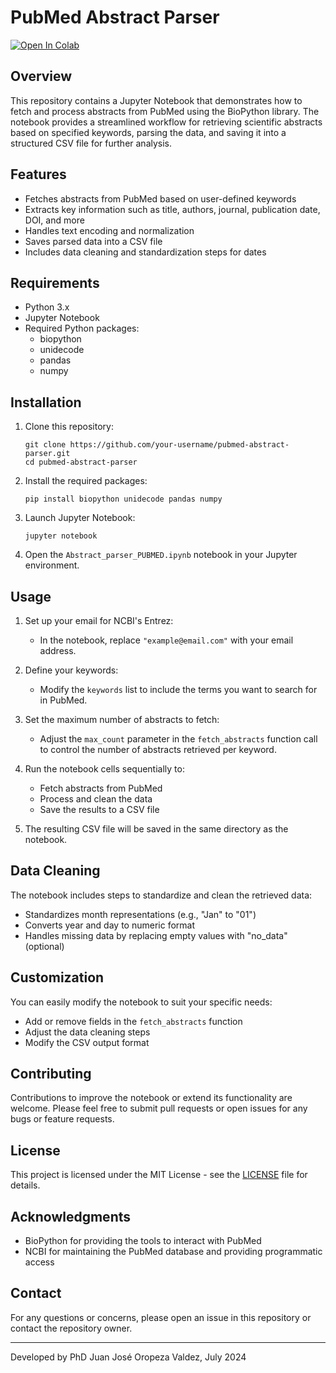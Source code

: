 # PubMed Abstract Parser

[![Open In Colab](https://colab.research.google.com/assets/colab-badge.svg)](https://colab.research.google.com/drive/1Vz1iQmMI7fL5WPdkFGiNvEehpGSzCexB?usp=sharing)

## Overview

This repository contains a Jupyter Notebook that demonstrates how to fetch and process abstracts from PubMed using the BioPython library. The notebook provides a streamlined workflow for retrieving scientific abstracts based on specified keywords, parsing the data, and saving it into a structured CSV file for further analysis.

## Features

- Fetches abstracts from PubMed based on user-defined keywords
- Extracts key information such as title, authors, journal, publication date, DOI, and more
- Handles text encoding and normalization
- Saves parsed data into a CSV file
- Includes data cleaning and standardization steps for dates

## Requirements

- Python 3.x
- Jupyter Notebook
- Required Python packages:
  - biopython
  - unidecode
  - pandas
  - numpy

## Installation

1. Clone this repository:
   ```
   git clone https://github.com/your-username/pubmed-abstract-parser.git
   cd pubmed-abstract-parser
   ```

2. Install the required packages:
   ```
   pip install biopython unidecode pandas numpy
   ```

3. Launch Jupyter Notebook:
   ```
   jupyter notebook
   ```

4. Open the `Abstract_parser_PUBMED.ipynb` notebook in your Jupyter environment.

## Usage

1. Set up your email for NCBI's Entrez:
   - In the notebook, replace `"example@email.com"` with your email address.

2. Define your keywords:
   - Modify the `keywords` list to include the terms you want to search for in PubMed.

3. Set the maximum number of abstracts to fetch:
   - Adjust the `max_count` parameter in the `fetch_abstracts` function call to control the number of abstracts retrieved per keyword.

4. Run the notebook cells sequentially to:
   - Fetch abstracts from PubMed
   - Process and clean the data
   - Save the results to a CSV file

5. The resulting CSV file will be saved in the same directory as the notebook.

## Data Cleaning

The notebook includes steps to standardize and clean the retrieved data:

- Standardizes month representations (e.g., "Jan" to "01")
- Converts year and day to numeric format
- Handles missing data by replacing empty values with "no_data" (optional)

## Customization

You can easily modify the notebook to suit your specific needs:

- Add or remove fields in the `fetch_abstracts` function
- Adjust the data cleaning steps
- Modify the CSV output format

## Contributing

Contributions to improve the notebook or extend its functionality are welcome. Please feel free to submit pull requests or open issues for any bugs or feature requests.

## License

This project is licensed under the MIT License - see the [LICENSE](LICENSE) file for details.

## Acknowledgments

- BioPython for providing the tools to interact with PubMed
- NCBI for maintaining the PubMed database and providing programmatic access

## Contact

For any questions or concerns, please open an issue in this repository or contact the repository owner.

---

Developed by PhD Juan José Oropeza Valdez, July 2024
